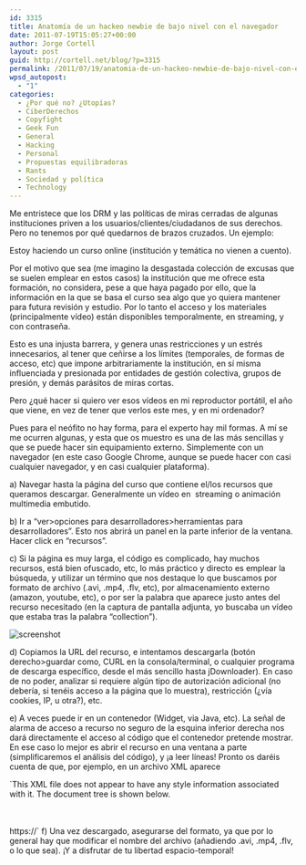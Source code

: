 ```yaml
---
id: 3315
title: Anatomía de un hackeo newbie de bajo nivel con el navegador
date: 2011-07-19T15:05:27+00:00
author: Jorge Cortell
layout: post
guid: http://cortell.net/blog/?p=3315
permalink: /2011/07/19/anatomia-de-un-hackeo-newbie-de-bajo-nivel-con-el-navegador/
wpsd_autopost:
  - "1"
categories:
  - ¿Por qué no? ¿Utopías?
  - CiberDerechos
  - Copyfight
  - Geek Fun
  - General
  - Hacking
  - Personal
  - Propuestas equilibradoras
  - Rants
  - Sociedad y polí­tica
  - Technology
---
```

Me entristece que los DRM y las políticas de miras cerradas de algunas instituciones priven a los usuarios/clientes/ciudadanos de sus derechos. Pero no tenemos por qué quedarnos de brazos cruzados. Un ejemplo:

Estoy haciendo un curso online (institución y temática no vienen a cuento).
  
Por el motivo que sea (me imagino la desgastada colección de excusas que se suelen emplear en estos casos) la institución que me ofrece esta formación, no considera, pese a que haya pagado por ello, que la información en la que se basa el curso sea algo que yo quiera mantener para futura revisión y estudio. Por lo tanto el acceso y los materiales (principalmente vídeo) están disponibles temporalmente, en streaming, y con contraseña.
  
Esto es una injusta barrera, y genera unas restricciones y un estrés innecesarios, al tener que ceñirse a los límites (temporales, de formas de acceso, etc) que impone arbitrariamente la institución, en sí misma influenciada y presionada por entidades de gestión colectiva, grupos de presión, y demás parásitos de miras cortas.
  
Pero ¿qué hacer si quiero ver esos vídeos en mi reproductor portátil, el año que viene, en vez de tener que verlos este mes, y en mi ordenador?
  
Pues para el neófito no hay forma, para el experto hay mil formas. A mí se me ocurren algunas, y esta que os muestro es una de las más sencillas y que se puede hacer sin equipamiento externo. Simplemente con un navegador (en este caso Google Chrome, aunque se puede hacer con casi cualquier navegador, y en casi cualquier plataforma).

a) Navegar hasta la página del curso que contiene el/los recursos que queramos descargar. Generalmente un vídeo en  streaming o animación multimedia embutido.

b) Ir a &#8220;ver>opciones para desarrolladores>herramientas para desarrolladores&#8221;. Esto nos abrirá un panel en la parte inferior de la ventana. Hacer click en &#8220;recursos&#8221;.

c) Si la página es muy larga, el código es complicado, hay muchos recursos, está bien ofuscado, etc, lo más práctico y directo es emplear la búsqueda, y utilizar un término que nos destaque lo que buscamos por formato de archivo (.avi, .mp4, .flv, etc), por almacenamiento externo (amazon, youtube, etc), o por ser la palabra que aparece justo antes del recurso necesitado (en la captura de pantalla adjunta, yo buscaba un vídeo que estaba tras la palabra &#8220;collection&#8221;).

<img class="aligncenter" src="http://farm7.static.flickr.com/6005/5954546312_4afe8f92bb_z.jpg" alt="screenshot" />

d) Copiamos la URL del recurso, e intentamos descargarla (botón derecho>guardar como, CURL en la consola/terminal, o cualquier programa de descarga específico, desde el más sencillo hasta jDownloader). En caso de no poder, analizar si requiere algún tipo de autorización adicional (no debería, si tenéis acceso a la página que lo muestra), restricción (¿vía cookies, IP, u otra?), etc.

e) A veces puede ir en un contenedor (Widget, via Java, etc). La señal de alarma de acceso a recurso no seguro de la esquina inferior derecha nos dará directamente el acceso al código que el contenedor pretende mostrar. En ese caso lo mejor es abrir el recurso en una ventana a parte (simplificaremos el análisis del código), y ¡a leer líneas! Pronto os daréis cuenta de que, por ejemplo, en un archivo XML aparece
  
`This XML file does not appear to have any style information associated with it. The document tree is shown below.<br />
<data><br />
<assetURL><br />
<![CDATA[<br />
https://`

f) Una vez descargado, asegurarse del formato, ya que por lo general hay que modificar el nombre del archivo (añadiendo .avi, .mp4, .flv, o lo que sea). ¡Y a disfrutar de tu libertad espacio-temporal!